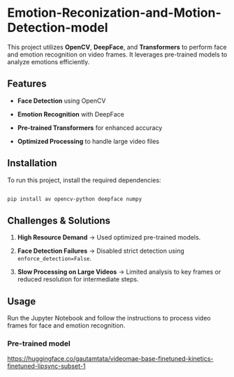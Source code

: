 # Emotion-Reconization-and-Motion-Detection-model



This project utilizes **OpenCV**, **DeepFace**, and **Transformers** to perform face and emotion recognition on video frames. It leverages pre-trained models to analyze emotions efficiently.



## Features

- **Face Detection** using OpenCV

- **Emotion Recognition** with DeepFace

- **Pre-trained Transformers** for enhanced accuracy

- **Optimized Processing** to handle large video files



## Installation

To run this project, install the required dependencies:

```sh

pip install av opencv-python deepface numpy

```



## Challenges & Solutions

1. **High Resource Demand** → Used optimized pre-trained models.

2. **Face Detection Failures** → Disabled strict detection using `enforce_detection=False`.

3. **Slow Processing on Large Videos** → Limited analysis to key frames or reduced resolution for intermediate steps.



## Usage

Run the Jupyter Notebook and follow the instructions to process video frames for face and emotion recognition.



### Pre-trained model

https://huggingface.co/gautamtata/videomae-base-finetuned-kinetics-finetuned-lipsync-subset-1
